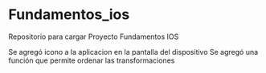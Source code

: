 # Fundamentos_ios
Repositorio para cargar Proyecto Fundamentos IOS

Se agregó icono a la aplicacion en la pantalla del dispositivo
Se agregó una función que permite ordenar las transformaciones
